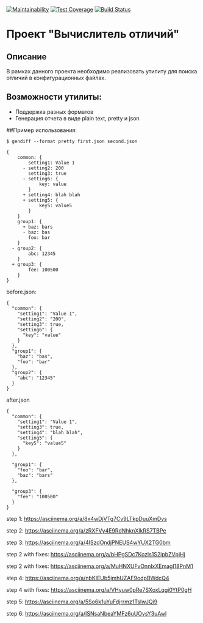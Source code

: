 [![Maintainability](https://api.codeclimate.com/v1/badges/8332fd0067c294821851/maintainability)](https://codeclimate.com/github/JuliaStrelkova/project-lvl2-s427/maintainability)
[![Test Coverage](https://api.codeclimate.com/v1/badges/8332fd0067c294821851/test_coverage)](https://codeclimate.com/github/JuliaStrelkova/project-lvl2-s427/test_coverage)
[![Build Status](https://travis-ci.org/JuliaStrelkova/project-lvl1-s252.svg?branch=master)](https://travis-ci.org/JuliaStrelkova/project-lvl2-s427)

# Проект "Вычислитель отличий"

## Описание
В рамках данного проекта необходимо реализовать утилиту для поиска отличий в конфигурационных файлах.

## Возможности утилиты:

- Поддержка разных форматов
- Генерация отчета в виде plain text, pretty и json

##Пример использования:

```
$ gendiff --format pretty first.json second.json

{
    common: {
        setting1: Value 1
      - setting2: 200
        setting3: true
      - setting6: {
            key: value
        }
      + setting4: blah blah
      + setting5: {
            key5: value5
        }
    }
    group1: {
      + baz: bars
      - baz: bas
        foo: bar
    }
  - group2: {
        abc: 12345
    }
  + group3: {
        fee: 100500
    }
}
```

before.json:
```
{
  "common": {
    "setting1": "Value 1",
    "setting2": "200",
    "setting3": true,
    "setting6": {
      "key": "value"
    }
  },
  "group1": {
    "baz": "bas",
    "foo": "bar"
  },
  "group2": {
    "abc": "12345"
  }
}
```
after.json
```
{
  "common": {
    "setting1": "Value 1",
    "setting3": true,
    "setting4": "blah blah",
    "setting5": {
      "key5": "value5"
    }
  },

  "group1": {
    "foo": "bar",
    "baz": "bars"
  },

  "group3": {
    "fee": "100500"
  }
}
```

step 1: https://asciinema.org/a/8x4wDjVTg7Cv9LTkpDuuXmDvs

step 2: https://asciinema.org/a/zRXFVy4E9RdNhknXlkRS7TBPe

step 3:  https://asciinema.org/a/4ISzdOndjPNEUS4wYUX2TG0bm

step 2 with fixes: https://asciinema.org/a/bHPgSDc7Kozls1S2ipbZVpjHj

step 2 with fixes: https://asciinema.org/a/MuHNXUFvOnnlxXEmagl18PnM1

step 4: https://asciinema.org/a/nbKIEUb5jmhUZAF9odpBWdcQ4

step 4 with fixes: https://asciinema.org/a/VHyuw0pRe7SXoxLqgi0YtP0gH

step 5: https://asciinema.org/a/5So6k1uYuFdjrrmz1TsIwJQi9

step 6:  https://asciinema.org/a/ISNsaNbeaYMFz6uUOvsY3uAwl
